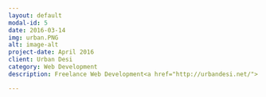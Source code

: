 ```yaml
---
layout: default
modal-id: 5
date: 2016-03-14
img: urban.PNG
alt: image-alt
project-date: April 2016
client: Urban Desi
category: Web Development
description: Freelance Web Development<a href="http://urbandesi.net/"> Find here</a> 

---
```

